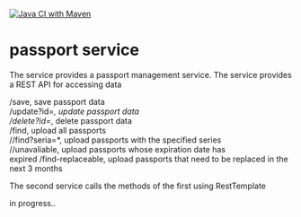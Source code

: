 [![Java CI with Maven](https://github.com/DenisYakovinov/PassportService/actions/workflows/maven.yml/badge.svg)](https://github.com/DenisYakovinov/PassportService/actions/workflows/maven.yml)
# passport service

The service provides a passport management service.
The service provides a REST API for accessing data

/save, save passport data<br>
/update?id=*, update passport data<br>
/delete?id=*, delete passport data<br>
/find, upload all passports<br>
//find?seria=*, upload passports with the specified series<br>
//unavaliable, upload passports whose expiration date has<br>
expired /find-replaceable, upload passports that need to be replaced in the next 3 months

The second service calls the methods of the first using RestTemplate

in progress..

